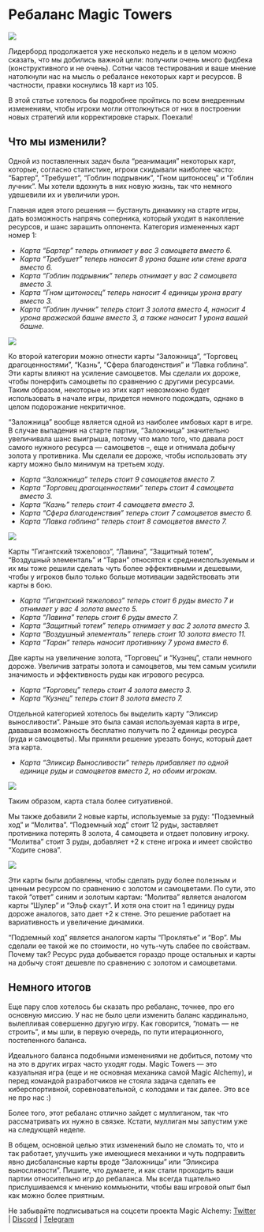 **Ребаланс Magic Towers**
=========================


![](images/img-1.2x.jpeg)

Лидерборд продолжается уже несколько недель и в целом можно сказать, что мы добились важной цели: получили очень много фидбека (конструктивного и не очень). Сотни часов тестирования и ваше мнение натолкнули нас на мысль о ребалансе некоторых карт и ресурсов. В частности, правки коснулись 18 карт из 105.

В этой статье хотелось бы подробнее пройтись по всем внедренным изменениям, чтобы игроки могли оттолкнуться от них в построении новых стратегий или корректировке старых. Поехали!

**Что мы изменили?**
--------------------

Одной из поставленных задач была “реанимация” некоторых карт, которые, согласно статистике, игроки скидывали наиболее часто: “Бартер”, “Требушет”, “Гоблин подрывник”, “Гном щитоносец” и “Гоблин лучник”. Мы хотели вдохнуть в них новую жизнь, так что немного удешевили их и увеличили урон.

Главная идея этого решения — бустануть динамику на старте игры, дать возможность напрячь соперника, который уходит в накопление ресурсов, и шанс зарашить оппонента. Категория измененных карт номер 1:

* *Карта “Бартер” теперь отнимает у вас 3 самоцвета вместо 6.*
* *Карта “Требушет” теперь наносит 8 урона башне или стене врага вместо 6.*
* *Карта “Гоблин подрывник” теперь отнимает у вас 2 самоцвета вместо 3.*
* *Карта “Гном щитоносец” теперь наносит 4 единицы урона врагу вместо 3.*
* *Карта “Гоблин лучник” теперь стоит 3 золота вместо 4, наносит 4 урона вражеской башне вместо 3, а также наносит 1 урона вашей башне.*


![](images/img-2.2x.png)

Ко второй категории можно отнести карты “Заложница”, “Торговец драгоценностями”, “Казнь”, “Сфера благоденствия” и “Лавка гоблина”. Эти карты влияют на усиление самоцветов. Мы сделали их дороже, чтобы понерфить самоцветы по сравнению с другими ресурсами. Таким образом, некоторые из этих карт невозможно будет использовать в начале игры, придется немного подождать, однако в целом подорожание некритичное.

“Заложница” вообще является одной из наиболее имбовых карт в игре. В случае выпадения на старте партии, “Заложница” значительно увеличивала шанс выигрыша, потому что мало того, что давала рост самого нужного ресурса — самоцветов –, еще и отнимала добычу золота у противника. Мы сделали ее дороже, чтобы использовать эту карту можно было минимум на третьем ходу.

* *Карта “Заложница” теперь стоит 9 самоцветов вместо 7.*
* *Карта “Торговец драгоценностями” теперь стоит 4 самоцвета вместо 3.*
* *Карта “Казнь” теперь стоит 4 самоцвета вместо 3.*
* *Карта “Сфера благоденствия” теперь стоит 7 самоцветов вместо 6.*
* *Карта “Лавка гоблина” теперь стоит 8 самоцветов вместо 7.*


![](images/img-3.2x.png)

Карты “Гигантский тяжеловоз”, “Лавина”, “Защитный тотем”, “Воздушный элементаль” и “Таран” относятся к среднеиспользуемым и их мы тоже решили сделать чуть более эффективными и дешевыми, чтобы у игроков было только больше мотивации задействовать эти карты в бою.

* *Карта “Гигантский тяжеловоз” теперь стоит 6 руды вместо 7 и отнимает у вас 4 золота вместо 5.*
* *Карта “Лавина” теперь стоит 6 руды вместо 7.*
* *Карта “Защитный тотем” теперь отнимает у вас 2 золота вместо 3.*
* *Карта “Воздушный элементаль” теперь стоит 10 золота вместо 11.*
* *Карта “Таран” теперь наносит противнику 7 урона вместо 6.*

Две карты на увеличение золота, “Торговец” и “Кузнец”, стали немного дороже. Увеличив затраты золота и самоцветов, мы тем самым усилили значимость и эффективность руды как игрового ресурса.

* *Карта “Торговец” теперь стоит 4 золота вместо 3.*
* *Карта “Кузнец” теперь стоит 8 золота вместо 7.*

Отдельной категорией хотелось бы выделить карту “Эликсир выносливости”. Раньше это была самая используемая карта в игре, дававшая возможность бесплатно получить по 2 единицы ресурса (руда и самоцветы). Мы приняли решение урезать бонус, который дает эта карта.

* *Карта “Эликсир Выносливости” теперь прибавляет по одной единице руды и самоцветов вместо 2, но обоим игрокам.*


![](images/img-4.2x.png)

Таким образом, карта стала более ситуативной.

Мы также добавили 2 новые карты, используемые за руду: “Подземный ход” и “Молитва”. “Подземный ход” стоит 12 руды, заставляет противника потерять 8 золота, 4 самоцвета и отдает половину игроку. “Молитва” стоит 3 руды, добавляет +2 к стене игрока и имеет свойство “Ходите снова”.


![](images/img-5.2x.png)

Эти карты были добавлены, чтобы сделать руду более полезным и ценным ресурсом по сравнению с золотом и самоцветами. По сути, это такой “ответ” синим и золотым картам: “Молитва” является аналогом карты “Шулер” и “Эльф скаут”. И хотя она стоит на 1 единицу руды дороже аналогов, зато дает +2 к стене. Это решение работает на вариативность и увеличение динамики.

“Подземный ход” является аналогом карты “Проклятье” и “Вор”. Мы сделали ее такой же по стоимости, но чуть-чуть слабее по свойствам. Почему так? Ресурс руда добывается гораздо проще остальных и карты на добычу стоят дешевле по сравнению с золотом и самоцветами.

**Немного итогов**
------------------

Еще пару слов хотелось бы сказать про ребаланс, точнее, про его основную миссию. У нас не было цели изменить баланс кардинально, вылепливая совершенно другую игру. Как говорится, “ломать — не строить”, и мы шли, в первую очередь, по пути итерационного, постепенного баланса.

Идеального баланса подобными изменениями не добиться, потому что на это в других играх часто уходят годы. Magic Towers — это казуальная игра (еще и не основная механика самой Magic Alchemy), и перед командой разработчиков не стояла задача сделать ее киберспортивной, соревновательной, с колодами и так далее. Это все не про нас :)

Более того, этот ребаланс отлично зайдет с муллиганом, так что рассматривать их нужно в связке. Кстати, муллиган мы запустим уже на следующей неделе.

В общем, основной целью этих изменений было не сломать то, что и так работает, улучшить уже имеющиеся механики и чуть подправить явно дисбалансные карты вроде “Заложницы” или “Эликсира выносливости”. Пишите, что думаете, и как стали проходить ваши партии относительно игр до ребаланса. Мы всегда тщательно прислушиваемся к мнению коммьюнити, чтобы ваш игровой опыт был как можно более приятным.

Не забывайте подписываться на соцсети проекта Magic Alchemy: [Twitter](https://twitter.com/magicalchemydao) | [Discord](https://discord.gg/MMdJ9zw6cc) | [Telegram](https://t.me/btcbabytrader)
